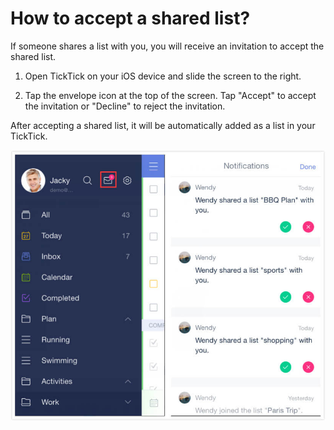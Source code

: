 # How to accept a shared list?

If someone shares a list with you, you will receive an invitation to accept the shared list.

1. Open TickTick on your iOS device and slide the screen to the right.

2. Tap the envelope icon at the top of the screen. Tap "Accept" to accept the invitation or "Decline" to reject the invitation.

After accepting a shared list, it will be automatically added as a list in your TickTick.

![](accept12.jpg)

